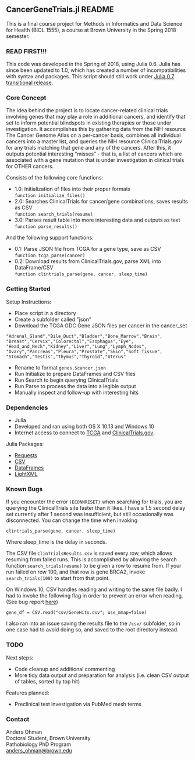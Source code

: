 ## CancerGeneTrials.jl README
This is a final course project for Methods in Informatics and Data Science for Health (BIOL 1555), a course at Brown University in the Spring 2018 semester.

### READ FIRST!!!
This code was developed in the Spring of 2018, using Julia 0.6. Julia has since been updated to 1.0, which has created a number of incompatibilities with syntax and packages. This script should still work under [Julia 0.7 transitional release](https://julialang.org/downloads/oldreleases/#v070_aug_8_2018).

### Core Concept
The idea behind the project is to locate cancer-related clinical trials involving genes that may play a role in additional cancers, and identify that set to inform potential blindspots in existing therapies or those under investigation. It accomplishes this by gathering data from the NIH resource The Cancer Genome Atlas on a per-cancer basis, combines all individual cancers into a master list, and queries the NIH resource ClinicalTrials.gov for any trials matching that gene and any of the cancers. After this, it outputs potential interesting "misses" - that is, a list of cancers which are associated with a gene mutation that is under investigation in clinical trials for OTHER cancers.

Consists of the following core functions:
- 1.0: Initialization of files into their proper formats\
`function initialize_files()`
- 2.0: Searches ClinicalTrials for cancer/gene combinations, saves results as CSV\
`function search_trials(resume)`
- 3.0: Parses result table into more interesting data and outputs as text\
`function parse_results()`

And the following support functions:
- 0.1: Parse JSON file from TCGA for a gene type, save as CSV\
`function tcga_parse(cancer)`
- 0.2: Download results from ClinicalTrials.gov, parse XML into DataFrame/CSV\
`function clintrials_parse(gene, cancer, sleep_time)`

### Getting Started
Setup Instructions:
- Place script in a directory
- Create a subfolder called "json"
- Download the TCGA GDC Gene JSON files per cancer in the cancer_set
```{Julia}
"Adrenal_Gland","Bile_Duct","Bladder","Bone_Marrow","Brain",
"Breast","Cervix","Colorectal","Esophagus","Eye",
"Head_and_Neck","Kidney","Liver","Lung","Lymph_Nodes",
"Ovary","Pancreas","Pleura","Prostate","Skin","Soft_Tissue",
"Stomach","Testis","Thymus","Thyroid","Uterus"
```
- Rename to format `genes.$cancer.json`
- Run Initialize to prepare DataFrames and CSV files
- Run Search to begin querying ClinicalTrials
- Run Parse to process the data into a legible output
- Manually inspect and follow-up with interesting hits

### Dependencies
- Julia
- Developed and ran using both OS X 10.13 and Windows 10
- Internet access to connect to [TCGA](https://portal.gdc.cancer.gov/) and [ClinicalTrials.gov](https://clinicaltrials.gov/).

Julia Packages:
- [Requests](https://github.com/JuliaWeb/Requests.jl)
- [CSV](https://github.com/JuliaData/CSV.jl)
- [DataFrames](https://github.com/JuliaData/DataFrames.jl)
- [LightXML](https://github.com/JuliaIO/LightXML.jl)

### Known Bugs
If you encounter the error `(ECONNRESET)` when searching for trials, you are querying the ClinicalTrials site faster than it likes. I have a 1.5 second delay set currently after 1 second was insufficient, but still occasionally was disconnected. You can change the time when invoking
```{Julia}
clintrials_parse(gene, cancer, sleep_time)
```
Where sleep_time is the delay in seconds.

The CSV file `ClinTrialsResults.csv` is saved every row, which allows resuming from failed runs. This is accomplished by allowing the search function `search_trials(resume)` to be given a row to resume from. If your run failed on row 100, and that row is gene BRCA2, invoke `search_trials(100)` to start from that point.

On Windows 10, CSV handles reading and writing to the same file badly. I had to invoke the following flag in order to prevent an error when reading. (See bug report [here](https://github.com/JuliaData/CSV.jl/issues/170))
```{Julia}
gene_df = CSV.read("csv/GeneHits.csv"; use_mmap=false)
```
I also ran into an issue saving the results file to the `/csv/` subfolder, so in one case had to avoid doing so, and saved to the root directory instead.

### TODO
Next steps:
- Code cleanup and additional commenting
- More tidy data output and preparation for analysis (i.e. clean CSV output of tables, sorted by top hit)

Features planned:
- Preclinical test investigation via PubMed mesh terms

### Contact
Anders Ohman\
Doctoral Student, Brown University\
Pathobiology PhD Program\
anders_ohman@brown.edu
